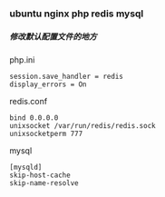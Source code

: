 ### ubuntu nginx php redis mysql

##### 修改默认配置文件的地方

php.ini
```
session.save_handler = redis
display_errors = On
```

redis.conf
```
bind 0.0.0.0
unixsocket /var/run/redis/redis.sock
unixsocketperm 777
```

mysql
```
[mysqld]
skip-host-cache
skip-name-resolve
```